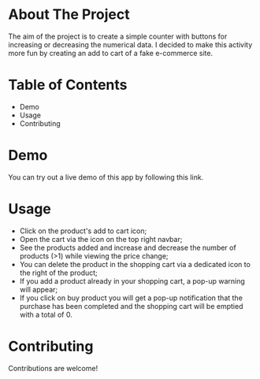 # About The Project
The aim of the project is to create a simple counter with buttons for increasing or decreasing the numerical data. I decided to make this activity more fun by creating an add to cart of a fake e-commerce site.
# Table of Contents
- Demo
- Usage
- Contributing
# Demo
You can try out a live demo of this app by following this link.
# Usage
- Click on the product's add to cart icon;
- Open the cart via the icon on the top right navbar;
- See the products added and increase and decrease the number of products (>1) while viewing the price change;
- You can delete the product in the shopping cart via a dedicated icon to the right of the product;
- If you add a product already in your shopping cart, a pop-up warning will appear;
- If you click on buy product you will get a pop-up notification that the purchase has been completed and the shopping cart will be emptied with a total of 0.
# Contributing
Contributions are welcome!
